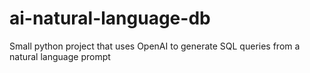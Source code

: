 # ai-natural-language-db
Small python project that uses OpenAI to generate SQL queries from a natural language prompt

